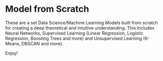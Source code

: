 # Model from Scratch

These are a set Data Science/Machine Learning Models built from scratch for creating a deep theoretical and intuitive understanding. This includes Neural Networks, Supervised Learning (Linear Regression, Logistic Regression, Boosting Trees and more) and Unsupervised Learning (K-Means, DBSCAN and more).

Enjoy!
